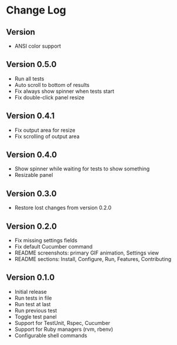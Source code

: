 # Change Log

## Version

* ANSI color support

## Version 0.5.0

* Run all tests
* Auto scroll to bottom of results
* Fix always show spinner when tests start
* Fix double-click panel resize

## Version 0.4.1

* Fix output area for resize
* Fix scrolling of output area

## Version 0.4.0

* Show spinner while waiting for tests to show something
* Resizable panel

## Version 0.3.0

* Restore lost changes from version 0.2.0

## Version 0.2.0

* Fix missing settings fields
* Fix default Cucumber command
* README screenshots: primary GIF animation, Settings view
* README sections: Install, Configure, Run, Features, Contributing

## Version 0.1.0

* Initial release
* Run tests in file
* Run test at last
* Run previous test
* Toggle test panel
* Support for TestUnit, Rspec, Cucumber
* Support for Ruby managers (rvm, rbenv)
* Configurable shell commands
